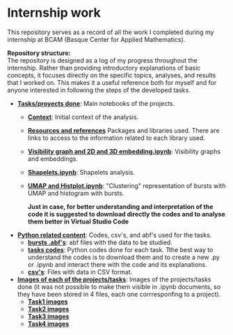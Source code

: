 # Internship work
This repository serves as a record of all the work I completed during my internship at BCAM (Basque Center for Applied Mathematics).

**Repository structure:**  
The repository is designed as a log of my progress throughout the internship. Rather than providing introductory explanations of basic concepts, it focuses directly on the specific topics, analyses, and results that I worked on. This makes it a useful reference both for myself and for anyone interested in following the steps of the developed tasks.


- **[Tasks/proyects done](./task)**: Main notebooks of the projects.
  - **[Context](./task/1_context.md)**: Initial context of the analysis.
  - **[Resources and references](./task/2_Libraries_used.md)** Packages and libraries used. There are links to access to the information related to each library used.
  - **[Visibility graph and 2D and 3D embedding.ipynb](./task/Task1.ipynb)**: Visibility graphs and embeddings.
  - **[Shapelets.ipynb](./task/3_Shapelets.ipynb)**: Shapelets analysis.
  - **[UMAP and Histplot.ipynb](./task/4_histplot.ipynb)**: "Clustering" representation of bursts with UMAP and histogram with bursts.
    
     **Just in case, for better understanding and interpretation of the code it is suggested to download directly the codes and to analyse them better in Virtual Studio Code**
- **[Python related content](.python)**: Codes, csv's, and abf's used for the tasks.
  - **[bursts .abf's](./python/bursting)**: abf files with the data to be studied.
  - **[tasks codes](./python/codes)**: Python codes done for each task. Tthe best way to understand the codes is to download them and to create a new .py or .ipynb and interact there with the code and its explanations.
  - **[csv's](./python/csv)**: Files with data in CSV format.
- **[Images of each of the projects/tasks](./Images_outputs)**: Images of the projects/tasks done (it was not possible to make them visible in .ipynb documents, so they have been stored in 4 files, each one corrresponfing to a project).
  - **[Task1 images](./Images_outputs/Task1)** 
  - **[Task2 images](./Images_outputs/Task2)**
  - **[Task3 images](./Images_outputs/Task3)**
  - **[Task4 images](./Images_outputs/Task4)** 

